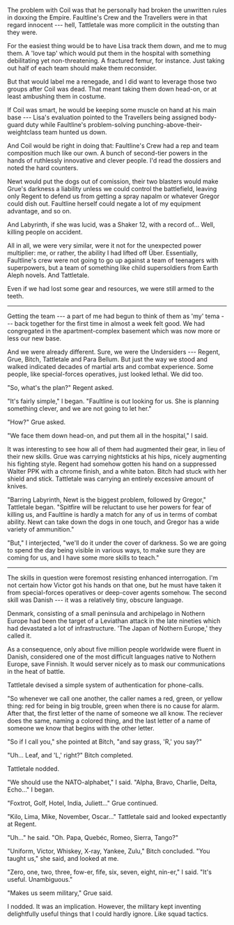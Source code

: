 The problem with Coil was that he personally had broken the unwritten rules in doxxing
the Empire. Faultline's Crew and the Travellers were in that regard innocent --- hell,
Tattletale was more complicit in the outsting than they were.

For the easiest thing would be to have Lisa track them down, and me to mug them. A 'love
tap' which would put them in the hospital with something debilitating yet non-threatening.
A fractured femur, for instance. Just taking out half of each team should make them reconsider.

But that would label me a renegade, and I did want to leverage those two groups after Coil
was dead. That meant taking them down head-on, or at least ambushing them in costume.

If Coil was smart, he would be keeping some muscle on hand at his main base --- Lisa's
evaluation pointed to the Travellers being assigned body-guard duty while Faultline's
problem-solving punching-above-their-weightclass team hunted us down.

And Coil would be right in doing that: Faultline's Crew had a rep and team composition much
like our own. A bunch of second-tier powers in the hands of ruthlessly innovative and clever
people. I'd read the dossiers and noted the hard counters.

Newt would put the dogs out of comission, their two blasters would make Grue's darkness
a liability unless we could control the battlefield, leaving only Regent to defend us from
getting a spray napalm or whatever Gregor could dish out. Faultline herself could negate a lot
of my equipment advantage, and so on.

And Labyrinth, if she was lucid, was a Shaker 12, with a record of... Well, killing people on
accident.

All in all, we were very similar, were it not for the unexpected power multiplier: me, or rather,
the ability I had lifted off Über. Essentially, Faultline's crew were not going to go up against
a team of teenagers with superpowers, but a team of something like child supersoldiers from Earth
Aleph novels. And Tattletale.

Even if we had lost some gear and resources, we were still armed to the teeth.

----

Getting the team --- a part of me had begun to think of them as 'my' tema --- back together for
the first time in almost a week felt good. We had congregated in the apartment-complex basement
which was now more or less our new base.

And we were already different. Sure, we were the Undersiders --- Regent, Grue, Bitch, Tattletale and
Para Bellum. But just the way we stood and walked indicated decades of martial arts and combat
experience. Some people, like special-forces operatives, just looked lethal. We did too.

"So, what's the plan?" Regent asked.

"It's fairly simple," I began. "Faultline is out looking for us. She is planning something clever,
and we are not going to let her."

"How?" Grue asked.

"We face them down head-on, and put them all in the hospital," I said.

It was interesting to see how all of them had augmented their gear, in lieu of their
new skills. Grue was carrying nightsticks at his hips, nicely augmenting his fighting style.
Regent had somehow gotten his hand on a suppressed Walter PPK with a chrome finish, and a white
baton. Bitch had stuck with her shield and stick. Tattletale was carrying an entirely excessive
amount of knives.

"Barring Labyrinth, Newt is the biggest problem, followed by Gregor," Tattletale began. "Spitfire will
be reluctant to use her powers for fear of killing us, and Faultline is hardly a match for any of
us in terms of combat ability. Newt can take down the dogs in one touch, and Gregor has a wide variety
of ammunition."

"But," I interjected, "we'll do it under the cover of darkness. So we are going to spend the day
being visible in various ways, to make sure they are coming for us, and I have some more skills to teach."

----

The skills in question were foremost resisting enhanced interrogation. I'm not certain how Victor
got his hands on that one, but he must have taken it from special-forces operatives or deep-cover agents
somehow. The second skill was Danish --- it was a relatively tiny, obscure language.

Denmark, consisting of
a small peninsula and archipelago in Nothern Europe had been the target of a Leviathan attack in the late
nineties which had devastated a lot of infrastructure. 'The Japan of Nothern Europe,' they called it.

As a consequence, only about five million people worldwide were fluent in Danish, considered one of
the most difficult languages native to Nothern Europe, save Finnish. It would server nicely as to mask
our communications in the heat of battle.

Tattletale devised a simple system of authentication for phone-calls.

"So whenever we call one another, the caller names a red, green, or yellow thing: red for being in big
trouble, green when there is no cause for alarm. After that, the first letter of the name of someone we
all know. The reciever does the same, naming a colored thing, and the last letter of a name of someone
we know that begins with the other letter.

"So if I call you," she pointed at Bitch, "and say grass, 'R,' you say?"

"Uh... Leaf, and 'L,' right?" Bitch completed.

Tattletale nodded.

"We should use the NATO-alphabet," I said. "Alpha, Bravo, Charlie, Delta, Echo..." I began.

"Foxtrot, Golf, Hotel, India, Juliett..." Grue continued.

"Kilo, Lima, Mike, November, Oscar..." Tattletale said and looked expectantly at Regent.

"Uh..." he said. "Oh. Papa, Quebéc, Romeo, Sierra, Tango?"

"Uniform, Victor, Whiskey, X-ray, Yankee, Zulu," Bitch concluded. "You taught us," she said,
and looked at me.

"Zero, one, two, three, fow-er, fife, six, seven, eight, nin-er," I said. "It's useful. Unambiguous."

"Makes us seem military," Grue said.

I nodded. It was an implication. However, the military kept inventing delightfully useful things
that I could hardly ignore. Like squad tactics.
